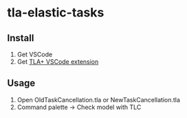 # tla-elastic-tasks

## Install
1. Get VSCode
2. Get [TLA+ VSCode extension](https://marketplace.visualstudio.com/items?itemName=alygin.vscode-tlaplus)

## Usage
1. Open OldTaskCancellation.tla or NewTaskCancellation.tla
2. Command palette -> Check model with TLC